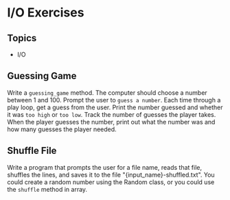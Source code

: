 # I/O Exercises

## Topics

  * I/O

## Guessing Game

Write a `guessing_game` method. The computer should choose a number between 1
and 100. Prompt the user to `guess a number`. Each time through a play loop, get
a guess from the user. Print the number guessed and whether it was `too high` or
`too low`. Track the number of guesses the player takes. When the player guesses
the number, print out what the number was and how many guesses the player
needed.

## Shuffle File

Write a program that prompts the user for a file name, reads that file, shuffles
the lines, and saves it to the file "{input_name}-shuffled.txt". You could
create a random number using the Random class, or you could use the `shuffle`
method in array.

